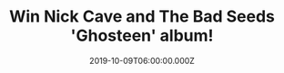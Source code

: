 ---
campaign-uuid: "c-74dcc290-855f-4a8a-8471-83a760f069bb"
type: "Competition"
category: "Music"
date: "2019-10-09T06:00:00.000Z"
end-date: "2019-12-09T23:59:00.000Z"
disable-form: false
is_promoted: false
has_entry_page: true
title: "Win Nick Cave and The Bad Seeds 'Ghosteen' album!"
competition-description: "<p>Ghosteen is the seventeenth studio album from Nick Cave\
  \ and The Bad Seeds. One the most devastatingly accurate accounts of grief that\
  \ you’ll ever listen to. Perhaps, the most straightforwardly beautiful set of songs\
  \ that Nick Cave and the Bad Seeds have ever recorded. We are giving away a copy\
  \ to one lucky NME AAA member.</p>\n<p>Do you want to add it to your collection?\
  \ Click below for a chance to win.</p>\n"
hero-header: "Win Nick Cave and The Bad Seeds 'Ghosteen' album!"
terms-confirmation: "N/A"
banner-img: "https://assets.expresslyapp.com/asset-955d31af-2227-44f3-a0d4-d8edd8231e2d.jpg"
logo-left-href: "aaa.nme.com"
logo-left-image: "https://assets.expresslyapp.com/asset-c6557543-19c1-4c04-aaf0-1d0724ffd77c.jpg"
logo-left-title: "NME AAA"
bg-image-hero: "https://assets.expresslyapp.com/asset-e41ad9aa-b289-4680-a3fd-6056938d3380.jpg"
bg-image-first: "https://assets.expresslyapp.com/asset-a2bdaf66-9743-410a-b499-bee7cfb88563.jpg"
section1-content: "<p>Ghosteen is the seventeenth studio album from Nick Cave and\
  \ The Bad Seeds, following 2016's Skeleton Tree. The album was recorded in 2018\
  \ and early 2019 at Woodshed in Malibu, Nightbird in Los Angeles, Retreat in Brighton\
  \ and Candybomber in Berlin. It was mixed by Nick Cave, Warren Ellis, Lance Powell\
  \ and Andrew Dominik at Conway in Los Angeles.</p>\n<p>'Ghosteen' is the most painful\
  \ album Nick Cave and The Bad Seeds have ever recorded, but also the most beautiful:\
  \ it is a work of extraordinary, unsettling scope.</p>\n<p>Click below for a chance\
  \ to win such a work of art now. Good luck!</p>\n"
entry-title: "Win Nick Cave and The Bad Seeds 'Ghosteen' album!"
entry-content: "<p>Enter the draw to win Nick Cave and The Bad Seeds 'Ghosteen' album\
  \ by completing the form below before 23:59 on the 8th of December 2019.</p>\n"
has-winner: true
winner-title: "CONGRATULATIONS to Carol G. who won Nick Cave and The Bad Seeds 'Ghosteen'\
  \ album!"
winner-banner: "https://assets.expresslyapp.com/asset-e3b9b5c2-5bcf-4e3c-aeab-b282cf804c76.jpg"
prize-description: "Nick Cave and The Bad Seeds 'Ghosteen' album"
special-conditions: "Multiple entries are allowed up to one every day."
country-restrictions:
- "GB"
---